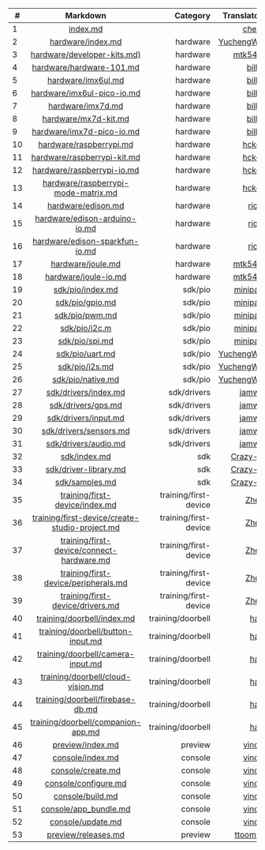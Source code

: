 | #  | Markdown     | Category   |  Translator(s)    |
| - | :-: | -: |  -: |
|1	|[index.md](https://github.com/gdsub/atdocs/blob/master/index.md)																|			| [chenglu](https://github.com/chenglu) | 
|2	|[hardware/index.md](https://github.com/gdsub/atdocs/blob/master/hardware/index.md)												| hardware	| [YuchengWang](https://github.com/YuchengWang) | 
|3	|[hardware/developer-kits.md)](https://github.com/gdsub/atdocs/blob/master/hardware/developer-kits.md)							| hardware	| [mtk54101](https://github.com/mtk54101)|  
|4	|[hardware/hardware-101.md](https://github.com/gdsub/atdocs/blob/master/hardware/hardware-101.md)								| hardware	| [bill790](https://github.com/bill790) | 			
|5	|[hardware/imx6ul.md](https://github.com/gdsub/atdocs/blob/master/hardware/imx6ul.md)											| hardware	| [bill790](https://github.com/bill790) |			
|6	|[hardware/imx6ul-pico-io.md](https://github.com/gdsub/atdocs/blob/master/hardware/imx6ul-pico-io.md)							| hardware	| [bill790](https://github.com/bill790) |			
|7	|[hardware/imx7d.md](https://github.com/gdsub/atdocs/blob/master/hardware/imx7d.md)												| hardware	| [bill790](https://github.com/bill790) |			
|8	|[hardware/mx7d-kit.md](https://github.com/gdsub/atdocs/blob/master/hardware/imx7d-kit.md)										| hardware	| [bill790](https://github.com/bill790) |			
|9	|[hardware/imx7d-pico-io.md](https://github.com/gdsub/atdocs/blob/master/hardware/imx7d-pico-io.md)								| hardware	| [bill790](https://github.com/bill790) |			
|10	|[hardware/raspberrypi.md](https://github.com/gdsub/atdocs/blob/master/hardware/raspberrypi.md)									| hardware	| [hckerhx](https://github.com/hckerhx) |			
|11	|[hardware/raspberrypi-kit.md](https://github.com/gdsub/atdocs/blob/master/hardware/raspberrypi-kit.md)							| hardware	| [hckerhx](https://github.com/hckerhx) |			
|12	|[hardware/raspberrypi-io.md](https://github.com/gdsub/atdocs/blob/master/hardware/raspberrypi-io.md)							| hardware	| [hckerhx](https://github.com/hckerhx) |			
|13	|[hardware/raspberrypi-mode-matrix.md](https://github.com/gdsub/atdocs/blob/master/hardware/raspberrypi-mode-matrix.md)			| hardware	| [hckerhx](https://github.com/hckerhx) |
|14	|[hardware/edison.md](https://github.com/gdsub/atdocs/blob/master/hardware/edison.md)											| hardware	| [riclava](https://github.com/riclava) |	
|15	|[hardware/edison-arduino-io.md](https://github.com/gdsub/atdocs/blob/master/hardware/edison-arduino-io.md)						| hardware	| [riclava](https://github.com/riclava) |	
|16	|[hardware/edison-sparkfun-io.md](https://github.com/gdsub/atdocs/blob/master/hardware/edison-sparkfun-io.md)					| hardware	| [riclava](https://github.com/riclava) |	
|17	|[hardware/joule.md](https://github.com/gdsub/atdocs/blob/master/hardware/joule.md)												| hardware	| [mtk54101](https://github.com/mtk54101)|	
|18	|[hardware/joule-io.md](https://github.com/gdsub/atdocs/blob/master/hardware/joule-io.md)										| hardware	| [mtk54101](https://github.com/mtk54101)|	
|19	|[sdk/pio/index.md](https://github.com/gdsub/atdocs/blob/master/sdk/pio/index.md)												| sdk/pio	| [minipanda](https://github.com/minipanda)|
|20	|[sdk/pio/gpio.md](https://github.com/gdsub/atdocs/blob/master/sdk/pio/gpio.md)													| sdk/pio	| [minipanda](https://github.com/minipanda)|
|21	|[sdk/pio/pwm.md](https://github.com/gdsub/atdocs/blob/master/sdk/pio/pwm.md)													| sdk/pio	| [minipanda](https://github.com/minipanda)|
|22	|[sdk/pio/i2c.m](https://github.com/gdsub/atdocs/blob/master/sdk/pio/i2c.md)													| sdk/pio	| [minipanda](https://github.com/minipanda)|
|23	|[sdk/pio/spi.md](https://github.com/gdsub/atdocs/blob/master/sdk/pio/spi.md)													| sdk/pio	| [minipanda](https://github.com/minipanda)|
|24	|[sdk/pio/uart.md](https://github.com/gdsub/atdocs/blob/master/sdk/pio/uart.md)													| sdk/pio	| [YuchengWang](https://github.com/YuchengWang)|
|25	|[sdk/pio/i2s.md](https://github.com/gdsub/atdocs/blob/master/sdk/pio/i2s.md)													| sdk/pio	| [YuchengWang](https://github.com/YuchengWang)|
|26	|[sdk/pio/native.md](https://github.com/gdsub/atdocs/blob/master/sdk/pio/native.md)												| sdk/pio	| [YuchengWang](https://github.com/YuchengWang)|	
|27	|[sdk/drivers/index.md](https://github.com/gdsub/atdocs/blob/master/sdk/drivers/index.md)										|sdk/drivers| [jamweak](https://github.com/jamweak) |		
|28	|[sdk/drivers/gps.md](https://github.com/gdsub/atdocs/blob/master/sdk/drivers/gps.md)											|sdk/drivers| [jamweak](https://github.com/jamweak) |		
|29	|[sdk/drivers/input.md](https://github.com/gdsub/atdocs/blob/master/sdk/drivers/input.md)										|sdk/drivers| [jamweak](https://github.com/jamweak) |		
|30	|[sdk/drivers/sensors.md](https://github.com/gdsub/atdocs/blob/master/sdk/drivers/sensors.md)									|sdk/drivers| [jamweak](https://github.com/jamweak) |		
|31	|[sdk/drivers/audio.md](https://github.com/gdsub/atdocs/blob/master/sdk/drivers/audio.md)										|sdk/drivers| [jamweak](https://github.com/jamweak) |		
|32	|[sdk/index.md](https://github.com/gdsub/atdocs/blob/master/sdk/index.md)														|sdk		| [Crazy-Ann](https://github.com/Crazy-Ann) | 
|33	|[sdk/driver-library.md](https://github.com/gdsub/atdocs/blob/master/sdk/driver-library.md)										|sdk		| [Crazy-Ann](https://github.com/Crazy-Ann) |
|34	|[sdk/samples.md](https://github.com/gdsub/atdocs/blob/master/sdk/samples.md)													|sdk		| [Crazy-Ann](https://github.com/Crazy-Ann) | 
|35	|[training/first-device/index.md](https://github.com/gdsub/atdocs/blob/master/training/first-device/index.md)									|training/first-device 	| [Zheaoli](https://github.com/Zheaoli) |	
|36	|[training/first-device/create-studio-project.md](https://github.com/gdsub/atdocs/blob/master/training/first-device/create-studio-project.md)	|training/first-device 	| [Zheaoli](https://github.com/Zheaoli) |	
|37	|[training/first-device/connect-hardware.md](https://github.com/gdsub/atdocs/blob/master/training/first-device/connect-hardware.md)				|training/first-device 	| [Zheaoli](https://github.com/Zheaoli) |	
|38	|[training/first-device/peripherals.md](https://github.com/gdsub/atdocs/blob/master/training/first-device/peripherals.md)						|training/first-device 	| [Zheaoli](https://github.com/Zheaoli) |	
|39	|[training/first-device/drivers.md](https://github.com/gdsub/atdocs/blob/master/training/first-device/drivers.md)								|training/first-device  | [Zheaoli](https://github.com/Zheaoli) |	
|40	|[training/doorbell/index.md](https://github.com/gdsub/atdocs/blob/master/training/doorbell/index.md)											|training/doorbell		| [haoyh](https://github.com/haoyh) | 
|41	|[training/doorbell/button-input.md](https://github.com/gdsub/atdocs/blob/master/training/doorbell/button-input.md)								|training/doorbell		| [haoyh](https://github.com/haoyh) | 
|42	|[training/doorbell/camera-input.md](https://github.com/gdsub/atdocs/blob/master/training/doorbell/camera-input.md)								|training/doorbell		| [haoyh](https://github.com/haoyh) | 
|43	|[training/doorbell/cloud-vision.md](https://github.com/gdsub/atdocs/blob/master/training/doorbell/cloud-vision.md)								|training/doorbell		| [haoyh](https://github.com/haoyh) | 
|44	|[training/doorbell/firebase-db.md](https://github.com/gdsub/atdocs/blob/master/training/doorbell/firebase-db.md)								|training/doorbell		| [haoyh](https://github.com/haoyh) | 
|45	|[training/doorbell/companion-app.md](https://github.com/gdsub/atdocs/blob/master/training/doorbell/companion-app.md)							|training/doorbell		| [haoyh](https://github.com/haoyh) | 
|46	|[preview/index.md](https://github.com/gdsub/atdocs/blob/master/preview/index.md)																|preview				| [vincgao](https://github.com/vincgao)| 	
|47	|[console/index.md](https://github.com/gdsub/atdocs/blob/master/console/index.md)																|console				| [vincgao](https://github.com/vincgao)|	
|48	|[console/create.md](https://github.com/gdsub/atdocs/blob/master/console/create.md)																|console				| [vincgao](https://github.com/vincgao)|	
|49	|[console/configure.md](https://github.com/gdsub/atdocs/blob/master/console/configure.md)														|console				| [vincgao](https://github.com/vincgao)|	
|50	|[console/build.md](https://github.com/gdsub/atdocs/blob/master/console/build.md)																|console				| [vincgao](https://github.com/vincgao)|	
|51	|[console/app_bundle.md](https://github.com/gdsub/atdocs/blob/master/console/app_bundle.md)														|console				| [vincgao](https://github.com/vincgao)|	
|52	|[console/update.md](https://github.com/gdsub/atdocs/blob/master/console/update.md)																|console				| [vincgao](https://github.com/vincgao)|	
|53	|[preview/releases.md](https://github.com/gdsub/atdocs/blob/master/preview/releases.md)															|preview				| [ttoommbb](https://github.com/ttoommbb) |	
